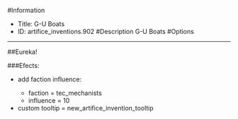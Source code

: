 #Information
 - Title: G-U Boats
 - ID: artifice_inventions.902
#Description
G-U Boats
#Options

___
##Eureka!

###Efects:<ul><li>add faction influence:</li><ul><li>faction = tec_mechanists</li><li>influence = 10</li></ul><li>custom tooltip = new_artifice_invention_tooltip</li></ul>
